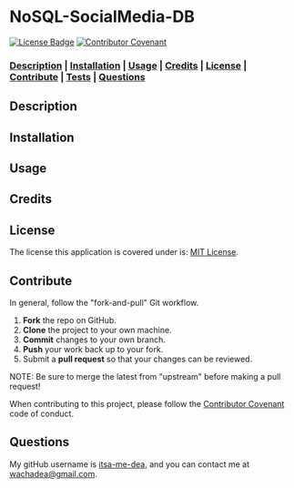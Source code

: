 # NoSQL-SocialMedia-DB

[![License Badge](https://img.shields.io/badge/license-MIT%20License-green?style=for-the-badge&logo=appveyor)](https://mit-license.org/)
[![Contributor Covenant](https://img.shields.io/badge/Contributor%20Covenant-2.1-4baaaa.svg?style=for-the-badge&logo=appveyor)](https://www.contributor-covenant.org/version/2/1/code_of_conduct/)

### **[Description](#description) | [Installation](#installation) | [Usage](#usage) | [Credits](#credits) | [License](#license) | [Contribute](#contribute) | [Tests](#tests) | [Questions](#questions)**

## Description

<!-- My motivation was to build the back end for an e-commerce site that creates and holds a database for retailers to utilize as a site for internet retailing / e-commerce. 

This creates a site that utilizes back-end features by configuring Express.js API to use Sequelize and interact with a MySQL database. ANd from this project, I learned how to utilize Sequelize and MySQL. -->

## Installation

<!-- Starting the Server:
1. Open a terminal with `server.js`
2. In the terminal, enter `npm install`
3. Update your `.env`
4. In the terminal, enter `mysql -u root -p` and complete
5. Enter `SOURCE db\schema.sql` and `exit`
6. Enter `npm run seed`
7. Enter `npm run start`
8. Open http://localhost:3001/ in Insomnia or related app -->

## Usage

<!-- This project will not be deployed. Refer to the following gifs and associated [tutorial video file](./Assets/screen-capture-e-commerce-sequelize-backend.mp4) or [tutorial video link](https://drive.google.com/file/d/1kvk2-O5uZL9tUcgrwuLZJ9Goe1v-iNWA/view?usp=sharing).

**NOTE:** The POST and DELETE requests will show as 0 or 1, indicating that the POST either failed or successfully updated, respectively. 

The following animation shows the application's GET, POST, PUT, DELETE routes for categories tested in Insomnia:

![Categories GET, POST, PUT, DELETE routes test in Insomnia.](./Assets/demo-CATEGORIES.gif)

The following animation shows the application's GET, POST, PUT, DELETE routes for tags tested in Insomnia:

![Tags GET, POST, PUT, DELETE routes test in Insomnia.](./Assets/demo-TAGS.gif)

The following animation shows the application's GET, POST, PUT, DELETE routes for products tested in Insomnia:

![Products GET, POST, PUT, DELETE routes test in Insomnia.](./Assets/demo-PRODUCTS.gif) -->

## Credits

<!-- - Collaborators: 
  - N/A.
- Third-party assets: 
  - https://expressjs.com/
  - https://sequelize.org/
  - https://www.mysql.com/
- Tutorials: 
  - UCSD-VIRT-FSF-PT-03-2023-U-LOLC
  - https://medium.com/@sarahdherr/sequelizes-update-method-example-included-39dfed6821d
  - https://stackoverflow.com/questions/68926254/sequelize-using-where-in-include-in-findbypk
  - https://stackoverflow.com/questions/69836342/how-to-use-both-include-and-attributes-in-findbypk-statement-in-sequelize
  - https://stackoverflow.com/questions/50354817/sequelize-decimal-data-save-with-2-decimal-points -->



## License

 The license this application is covered under is: [MIT License](https://mit-license.org/).

## Contribute

In general, follow the "fork-and-pull" Git workflow.

  1. **Fork** the repo on GitHub.
  2. **Clone** the project to your own machine.
  3. **Commit** changes to your own branch.
  4. **Push** your work back up to your fork.
  5. Submit a **pull request** so that your changes can be reviewed.
    
  NOTE: Be sure to merge the latest from "upstream" before making a pull request!
  
  When contributing to this project, please follow the [Contributor Covenant](https://www.contributor-covenant.org/version/2/1/code_of_conduct/) code of conduct.

## Questions

My gitHub username is [itsa-me-dea](https://github.com/itsa-me-dea), and you can contact me at wachadea@gmail.com.
